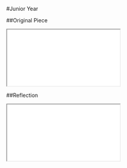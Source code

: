 #Junior Year

##Original Piece
<iframe class="document autofit" src="original/doc.html" scrolling="no"></iframe>

##Reflection
<iframe class="document autofit" src="reflection/doc.html" scrolling="no"></iframe>